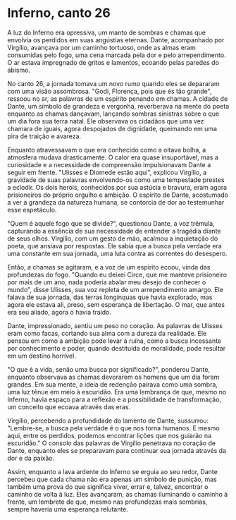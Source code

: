 # Inferno, canto 26

A luz do Inferno era opressiva, um manto de sombras e chamas que envolvia os perdidos em suas angústias eternas. Dante, acompanhado por Virgílio, avançava por um caminho tortuoso, onde as almas eram consumidas pelo fogo, uma cena marcada pela dor e pelo arrependimento. O ar estava impregnado de gritos e lamentos, ecoando pelas paredes do abismo. 

No canto 26, a jornada tomava um novo rumo quando eles se depararam com uma visão assombrosa. "Godi, Florença, pois que és tão grande", ressoou no ar, as palavras de um espírito penando em chamas. A cidade de Dante, um símbolo de grandeza e vergonha, reverberava na mente do poeta enquanto as chamas dançavam, lançando sombras sinistras sobre o que um dia fora sua terra natal. Ele observava os cidadãos que uma vez chamara de iguais, agora despojados de dignidade, queimando em uma pira de traição e avareza. 

Enquanto atravessavam o que era conhecido como a oitava bolha, a atmosfera mudava drasticamente. O calor era quase insuportável, mas a curiosidade e a necessidade de compreensão impulsionavam Dante a seguir em frente. "Ulisses e Diomede estão aqui", explicou Virgílio, a gravidade de suas palavras envolvendo-os como uma tempestade prestes a eclodir. Os dois heróis, conhecidos por sua astúcia e bravura, eram agora prisioneiros do próprio orgulho e ambição. O espírito de Dante, acostumado a ver a grandeza da natureza humana, se contorcia de dor ao testemunhar esse espetáculo.

"Quem é aquele fogo que se divide?", questionou Dante, a voz trêmula, capturando a essência de sua necessidade de entender a tragédia diante de seus olhos. Virgílio, com um gesto de mão, acalmou a inquietação do poeta, que ansiava por respostas. Ele sabia que a busca pela verdade era uma constante em sua jornada, uma luta contra as correntes do desespero. 

Então, a chamas se agitaram, e a voz de um espírito ecoou, vinda das profundezas do fogo. "Quando eu deixei Circe, que me manteve prisioneiro por mais de um ano, nada poderia abalar meu desejo de conhecer o mundo", disse Ulisses, sua voz repleta de um arrependimento amargo. Ele falava de sua jornada, das terras longínquas que havia explorado, mas agora ele estava ali, preso, sem esperança de libertação. O mar, que antes era seu aliado, agora o havia traído.

Dante, impressionado, sentiu um peso no coração. As palavras de Ulisses eram como facas, cortando sua alma com a dureza da realidade. Ele pensou em como a ambição pode levar à ruína, como a busca incessante por conhecimento e poder, quando destituída de moralidade, pode resultar em um destino horrível.

"O que é a vida, senão uma busca por significado?", ponderou Dante, enquanto observava as chamas devorarem os homens que um dia foram grandes. Em sua mente, a ideia de redenção pairava como uma sombra, uma luz tênue em meio à escuridão. Era uma lembrança de que, mesmo no Inferno, havia espaço para a reflexão e a possibilidade de transformação, um conceito que ecoava através das eras.

Virgílio, percebendo a profundidade do lamento de Dante, sussurrou: "Lembre-se, a busca pela verdade é o que nos torna humanos. E mesmo aqui, entre os perdidos, podemos encontrar lições que nos guiarão na escuridão." O consolo das palavras de Virgílio penetrava no coração de Dante, enquanto eles se preparavam para continuar sua jornada através da dor e da paixão.

Assim, enquanto a lava ardente do Inferno se erguia ao seu redor, Dante percebeu que cada chama não era apenas um símbolo de punição, mas também uma prova do que significa viver, errar e, talvez, encontrar o caminho de volta à luz. Eles avançaram, as chamas iluminando o caminho à frente, um lembrete de que, mesmo nas profundezas mais sombrias, sempre haveria uma esperança relutante.